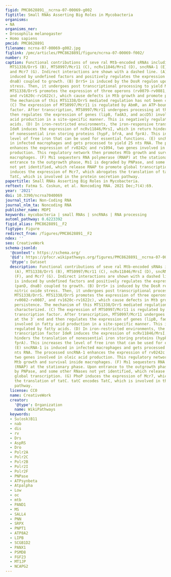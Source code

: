 ```yaml
---
figid: PMC8628891__ncrna-07-00069-g002
figtitle: Small RNAs Asserting Big Roles in Mycobacteria
organisms:
- NA
organisms_ner:
- Drosophila melanogaster
- Homo sapiens
pmcid: PMC8628891
filename: ncrna-07-00069-g002.jpg
figlink: /pmc/articles/PMC8628891/figure/ncrna-07-00069-f002/
number: F2
caption: Functional contributions of seve ral Mtb-encoded sRNAs including B11/6C (A),
  MTS1338/DrrS (B), MTS0997/Mcr11 (C), ncRv11846/MrsI (D), sncRNA-1 (E), Ms1 (F),
  and Mcr7 (G). Indirect interactions are shown with a dashed line. (A) B11/6C is
  induced by undefined factors and positively regulates the expression genes (panD,
  dnaB) coupled to growth. (B) DrrS+ is induced by the DosR regulon upon nitric oxide
  stress. Then, it undergoes post transcriptional processing to yield MTS1338/DrrS.
  MTS1338/DrrS promotes the expression of three operons (rv0079-rv0081, rv0082-rv0087,
  and rv1620c-rv1622c), which cause defects in Mtb growth and promote persistence.
  The mechanism of this MTS1338/DrrS mediated regulation has not been characterized.
  (C) The expression of MTS0997/Mcr11 is regulated by AbmR, an ATP-bound transcription
  factor. After transcription, MTS0997/Mcr11 undergoes processing at the 3′ end and
  then regulates the expression of genes (lipB, fadA3, and accD5) involved in fatty
  acid production in a site-specific manner. This is negatively regulated by fatty
  acids. (D) In iron-restricted environments, the iron-responsive transcription factor
  IdeR induces the expression of ncRv11846/MrsI, which in return hinders the translation
  of nonessential iron storing proteins (hypF, bfrA, and fprA). This increases the
  level of free iron that can be used for essential functions. (E) sncRNA-1 is induced
  in infected macrophages and gets processed to yield 25 nts RNA. The processed sncRNA-1
  enhances the expression of rv0242c and rv1094, two genes involved in oleic acid
  production. This regulatory network then promotes Mtb growth and survival inside
  macrophages. (F) Ms1 sequesters RNA polymerase (RNAP) at the stationary phase. Upon
  entrance to the outgrowth phase, Ms1 is degraded by PNPase, and some other RNases
  not yet identified, which release RNAP to promote global transcription. (G) PhoP
  induces the expression of Mcr7, which abrogates the translation of tatC. tatC encodes
  TatC, which is involved in the protein secretion pathway.
papertitle: Small RNAs Asserting Big Roles in Mycobacteria.
reftext: Fatma S. Coskun, et al. Noncoding RNA. 2021 Dec;7(4):69.
year: '2021'
doi: 10.3390/ncrna7040069
journal_title: Non-Coding RNA
journal_nlm_ta: Noncoding RNA
publisher_name: MDPI
keywords: mycobacteria | small RNAs | sncRNAs | RNA processing
automl_pathway: 0.6223392
figid_alias: PMC8628891__F2
figtype: Figure
redirect_from: /figures/PMC8628891__F2
ndex: ''
seo: CreativeWork
schema-jsonld:
  '@context': https://schema.org/
  '@id': https://pfocr.wikipathways.org/figures/PMC8628891__ncrna-07-00069-g002.html
  '@type': Dataset
  description: Functional contributions of seve ral Mtb-encoded sRNAs including B11/6C
    (A), MTS1338/DrrS (B), MTS0997/Mcr11 (C), ncRv11846/MrsI (D), sncRNA-1 (E), Ms1
    (F), and Mcr7 (G). Indirect interactions are shown with a dashed line. (A) B11/6C
    is induced by undefined factors and positively regulates the expression genes
    (panD, dnaB) coupled to growth. (B) DrrS+ is induced by the DosR regulon upon
    nitric oxide stress. Then, it undergoes post transcriptional processing to yield
    MTS1338/DrrS. MTS1338/DrrS promotes the expression of three operons (rv0079-rv0081,
    rv0082-rv0087, and rv1620c-rv1622c), which cause defects in Mtb growth and promote
    persistence. The mechanism of this MTS1338/DrrS mediated regulation has not been
    characterized. (C) The expression of MTS0997/Mcr11 is regulated by AbmR, an ATP-bound
    transcription factor. After transcription, MTS0997/Mcr11 undergoes processing
    at the 3′ end and then regulates the expression of genes (lipB, fadA3, and accD5)
    involved in fatty acid production in a site-specific manner. This is negatively
    regulated by fatty acids. (D) In iron-restricted environments, the iron-responsive
    transcription factor IdeR induces the expression of ncRv11846/MrsI, which in return
    hinders the translation of nonessential iron storing proteins (hypF, bfrA, and
    fprA). This increases the level of free iron that can be used for essential functions.
    (E) sncRNA-1 is induced in infected macrophages and gets processed to yield 25
    nts RNA. The processed sncRNA-1 enhances the expression of rv0242c and rv1094,
    two genes involved in oleic acid production. This regulatory network then promotes
    Mtb growth and survival inside macrophages. (F) Ms1 sequesters RNA polymerase
    (RNAP) at the stationary phase. Upon entrance to the outgrowth phase, Ms1 is degraded
    by PNPase, and some other RNases not yet identified, which release RNAP to promote
    global transcription. (G) PhoP induces the expression of Mcr7, which abrogates
    the translation of tatC. tatC encodes TatC, which is involved in the protein secretion
    pathway.
  license: CC0
  name: CreativeWork
  creator:
    '@type': Organization
    name: WikiPathways
  keywords:
  - Su(osk)B11
  - nab
  - dis
  - rv
  - Drs
  - AspRS
  - Dro
  - Polr2A
  - Polr2C
  - Polr2B
  - Polr2I
  - Polr2F
  - PNPase
  - ATPsynbeta
  - Atpalpha
  - Low
  - oc
  - mtb
  - PAND1
  - MS
  - SALL4
  - PNN
  - SRPX
  - PNPT1
  - ATP8A2
  - LIPB
  - SCGB1D2
  - PANX1
  - PSMD8
  - FGF23
  - MT1JP
  - NCAPG2
---
```

